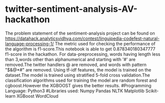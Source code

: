 # twitter-sentiment-analysis-AV-hackathon
The problem statement of the sentiment-analysis project can be found on https://datahack.analyticsvidhya.com/contest/linguipedia-codefest-natural-language-processing-1/
The metric used for checking the performance of the algorithm is f1-score.This notebook is able to get 0.878340180347777 f1-score in the hackathon.
For data-preprocessing, words having length less than 3,words other than alphanumerical and starting with '#' are removed.The twitter handlers @ are removed, and words with pattern "$&@*#" are removed.
Using tf-idf features, the model is trained on the dataset.The model is trained using stratified 5-fold cross validation.The classification algorithms used for training the model are random forest and cgboost.However the XGBOOST gives the better results.
#Programming Language: Python3
#Libraries used: Numpy
                Pandas
                NLTK
                Matplotlib
                Scikit-learn
                XGBoost
                WordCloud
                
